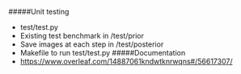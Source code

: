 #####Unit testing
*   test/test.py
*   Existing test benchmark in /test/prior
*   Save images at each step in /test/posterior
*   Makefile to run test/test.py
#####Documentation
*  https://www.overleaf.com/14887061kndwtknrwqns#/56617307/